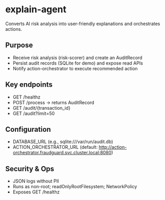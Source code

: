 # explain-agent

Converts AI risk analysis into user-friendly explanations and orchestrates actions.

## Purpose
- Receive risk analysis (risk-scorer) and create an AuditRecord
- Persist audit records (SQLite for demo) and expose read APIs
- Notify action-orchestrator to execute recommended action

## Key endpoints
- GET /healthz
- POST /process → returns AuditRecord
- GET /audit/{transaction_id}
- GET /audit?limit=50

## Configuration
- DATABASE_URL (e.g., sqlite:///var/run/audit.db)
- ACTION_ORCHESTRATOR_URL (default: http://action-orchestrator.fraudguard.svc.cluster.local:8080)

## Security & Ops
- JSON logs without PII
- Runs as non-root; readOnlyRootFilesystem; NetworkPolicy
- Exposes GET /healthz

